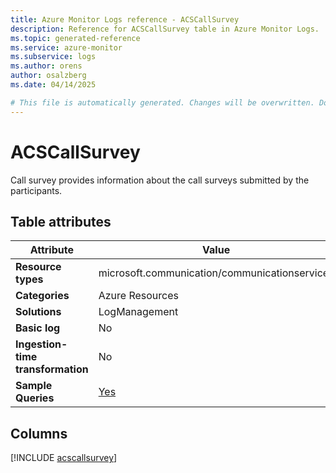 ```yaml
---
title: Azure Monitor Logs reference - ACSCallSurvey
description: Reference for ACSCallSurvey table in Azure Monitor Logs.
ms.topic: generated-reference
ms.service: azure-monitor
ms.subservice: logs
ms.author: orens
author: osalzberg
ms.date: 04/14/2025

# This file is automatically generated. Changes will be overwritten. Do not change this file directly.
---
```


# ACSCallSurvey

Call survey provides information about the call surveys submitted by the participants.


## Table attributes

|Attribute|Value|
|---|---|
|**Resource types**|microsoft.communication/communicationservices|
|**Categories**|Azure Resources|
|**Solutions**| LogManagement|
|**Basic log**|No|
|**Ingestion-time transformation**|No|
|**Sample Queries**|[Yes](/azure/azure-monitor/reference/queries/acscallsurvey)|



## Columns
  
[!INCLUDE [acscallsurvey](~/reusable-content/ce-skilling/azure/includes/azure-monitor/reference/tables/acscallsurvey-include.md)]
